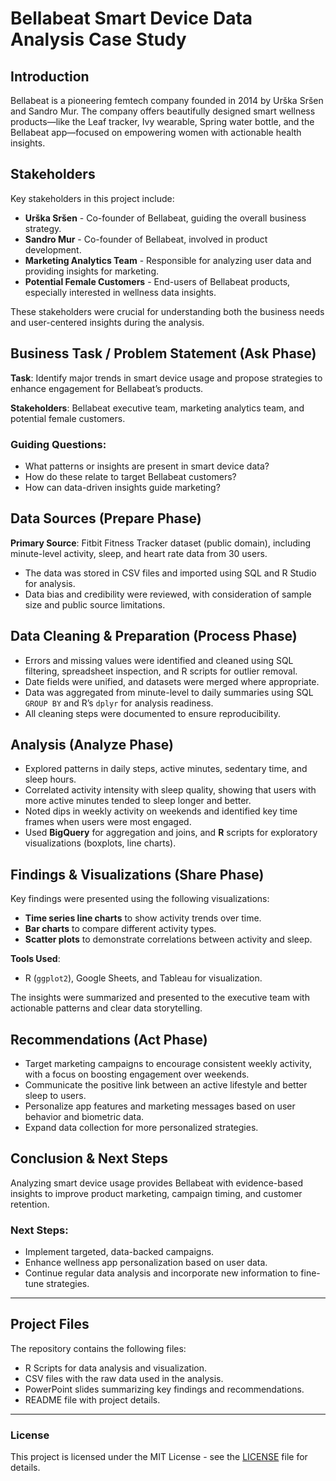 # Bellabeat Smart Device Data Analysis Case Study

## Introduction
Bellabeat is a pioneering femtech company founded in 2014 by Urška Sršen and Sandro Mur. The company offers beautifully designed smart wellness products—like the Leaf tracker, Ivy wearable, Spring water bottle, and the Bellabeat app—focused on empowering women with actionable health insights.

## Stakeholders
Key stakeholders in this project include:

- **Urška Sršen** - Co-founder of Bellabeat, guiding the overall business strategy.
- **Sandro Mur** - Co-founder of Bellabeat, involved in product development.
- **Marketing Analytics Team** - Responsible for analyzing user data and providing insights for marketing.
- **Potential Female Customers** - End-users of Bellabeat products, especially interested in wellness data insights.

These stakeholders were crucial for understanding both the business needs and user-centered insights during the analysis.

## Business Task / Problem Statement (Ask Phase)
**Task**: Identify major trends in smart device usage and propose strategies to enhance engagement for Bellabeat’s products.

**Stakeholders**: Bellabeat executive team, marketing analytics team, and potential female customers.

### Guiding Questions:
- What patterns or insights are present in smart device data?
- How do these relate to target Bellabeat customers?
- How can data-driven insights guide marketing?

## Data Sources (Prepare Phase)
**Primary Source**: Fitbit Fitness Tracker dataset (public domain), including minute-level activity, sleep, and heart rate data from 30 users.

- The data was stored in CSV files and imported using SQL and R Studio for analysis.
- Data bias and credibility were reviewed, with consideration of sample size and public source limitations.

## Data Cleaning & Preparation (Process Phase)
- Errors and missing values were identified and cleaned using SQL filtering, spreadsheet inspection, and R scripts for outlier removal.
- Date fields were unified, and datasets were merged where appropriate.
- Data was aggregated from minute-level to daily summaries using SQL `GROUP BY` and R’s `dplyr` for analysis readiness.
- All cleaning steps were documented to ensure reproducibility.

## Analysis (Analyze Phase)
- Explored patterns in daily steps, active minutes, sedentary time, and sleep hours.
- Correlated activity intensity with sleep quality, showing that users with more active minutes tended to sleep longer and better.
- Noted dips in weekly activity on weekends and identified key time frames when users were most engaged.
- Used **BigQuery** for aggregation and joins, and **R** scripts for exploratory visualizations (boxplots, line charts).

## Findings & Visualizations (Share Phase)
Key findings were presented using the following visualizations:
- **Time series line charts** to show activity trends over time.
- **Bar charts** to compare different activity types.
- **Scatter plots** to demonstrate correlations between activity and sleep.

**Tools Used**:
- R (`ggplot2`), Google Sheets, and Tableau for visualization.
  
The insights were summarized and presented to the executive team with actionable patterns and clear data storytelling.

## Recommendations (Act Phase)
- Target marketing campaigns to encourage consistent weekly activity, with a focus on boosting engagement over weekends.
- Communicate the positive link between an active lifestyle and better sleep to users.
- Personalize app features and marketing messages based on user behavior and biometric data.
- Expand data collection for more personalized strategies.

## Conclusion & Next Steps
Analyzing smart device usage provides Bellabeat with evidence-based insights to improve product marketing, campaign timing, and customer retention.

### Next Steps:
- Implement targeted, data-backed campaigns.
- Enhance wellness app personalization based on user data.
- Continue regular data analysis and incorporate new information to fine-tune strategies.

---

## Project Files
The repository contains the following files:
- R Scripts for data analysis and visualization.
- CSV files with the raw data used in the analysis.
- PowerPoint slides summarizing key findings and recommendations.
- README file with project details.

---

### License
This project is licensed under the MIT License - see the [LICENSE](LICENSE) file for details.


